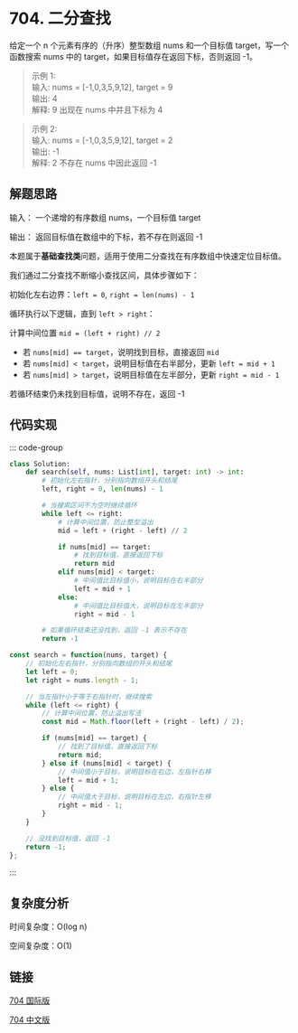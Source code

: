 # 704. 二分查找 <Badge type="tip" text="Easy" />

给定一个 n 个元素有序的（升序）整型数组 nums 和一个目标值 target，写一个函数搜索 nums 中的 target，如果目标值存在返回下标，否则返回 -1。

>示例 1:  
输入: nums = [-1,0,3,5,9,12], target = 9  
输出: 4  
解释: 9 出现在 nums 中并且下标为 4

>示例 2:  
输入: nums = [-1,0,3,5,9,12], target = 2  
输出: -1  
解释: 2 不存在 nums 中因此返回 -1

## 解题思路

输入： 一个递增的有序数组 nums，一个目标值 target

输出： 返回目标值在数组中的下标，若不存在则返回 -1

本题属于**基础查找类**问题，适用于使用二分查找在有序数组中快速定位目标值。

我们通过二分查找不断缩小查找区间，具体步骤如下：

初始化左右边界：`left = 0`, `right = len(nums) - 1`

循环执行以下逻辑，直到 `left > right`：

计算中间位置 `mid = (left + right) // 2`

* 若 `nums[mid] == target`，说明找到目标，直接返回 `mid`
* 若 `nums[mid] < target`，说明目标值在右半部分，更新 `left = mid + 1`
* 若 `nums[mid] > target`，说明目标值在左半部分，更新 `right = mid - 1`

若循环结束仍未找到目标值，说明不存在，返回 -1

## 代码实现

::: code-group

```python
class Solution:
    def search(self, nums: List[int], target: int) -> int:
        # 初始化左右指针，分别指向数组开头和结尾
        left, right = 0, len(nums) - 1

        # 当搜索区间不为空时继续循环
        while left <= right:
            # 计算中间位置，防止整型溢出
            mid = left + (right - left) // 2

            if nums[mid] == target:
                # 找到目标值，直接返回下标
                return mid
            elif nums[mid] < target:
                # 中间值比目标值小，说明目标在右半部分
                left = mid + 1
            else:
                # 中间值比目标值大，说明目标在左半部分
                right = mid - 1

        # 如果循环结束还没找到，返回 -1 表示不存在
        return -1
```

```javascript
const search = function(nums, target) {
    // 初始化左右指针，分别指向数组的开头和结尾
    let left = 0;
    let right = nums.length - 1;

    // 当左指针小于等于右指针时，继续搜索
    while (left <= right) {
        // 计算中间位置，防止溢出写法
        const mid = Math.floor(left + (right - left) / 2);

        if (nums[mid] == target) {
            // 找到了目标值，直接返回下标
            return mid;
        } else if (nums[mid] < target) {
            // 中间值小于目标，说明目标在右边，左指针右移
            left = mid + 1;
        } else {
            // 中间值大于目标，说明目标在左边，右指针左移
            right = mid - 1;
        }
    }

    // 没找到目标值，返回 -1
    return -1;
};
```

:::

## 复杂度分析

时间复杂度：O(log n)

空间复杂度：O(1)

## 链接

[704 国际版](https://leetcode.com/problems/binary-search/description/)

[704 中文版](https://leetcode.cn/problems/binary-search/description/)
